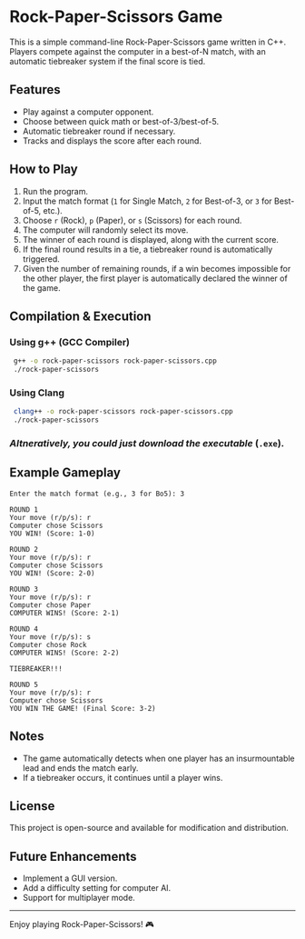 # Rock-Paper-Scissors Game

This is a simple command-line Rock-Paper-Scissors game written in C++. Players compete against the computer in a best-of-N match, with an automatic tiebreaker system if the final score is tied.

## Features
- Play against a computer opponent.
- Choose between quick math or best-of-3/best-of-5.
- Automatic tiebreaker round if necessary.
- Tracks and displays the score after each round.

## How to Play
1. Run the program.
2. Input the match format (`1` for Single Match, `2` for Best-of-3, or `3` for Best-of-5, etc.).
3. Choose `r` (Rock), `p` (Paper), or `s` (Scissors) for each round.
4. The computer will randomly select its move.
5. The winner of each round is displayed, along with the current score.
6. If the final round results in a tie, a tiebreaker round is automatically triggered.
7. Given the number of remaining rounds, if a win becomes impossible for the other player, the first player is automatically declared the winner of the game.

## Compilation & Execution
### **Using g++ (GCC Compiler)**
```sh
 g++ -o rock-paper-scissors rock-paper-scissors.cpp
 ./rock-paper-scissors
```

### **Using Clang**
```sh
 clang++ -o rock-paper-scissors rock-paper-scissors.cpp
 ./rock-paper-scissors
```

### ***Altneratively**, you could just download the executable* (`.exe`).

## Example Gameplay
```
Enter the match format (e.g., 3 for Bo5): 3

ROUND 1
Your move (r/p/s): r
Computer chose Scissors
YOU WIN! (Score: 1-0)

ROUND 2
Your move (r/p/s): r
Computer chose Scissors
YOU WIN! (Score: 2-0)

ROUND 3
Your move (r/p/s): r
Computer chose Paper
COMPUTER WINS! (Score: 2-1)

ROUND 4
Your move (r/p/s): s
Computer chose Rock
COMPUTER WINS! (Score: 2-2)

TIEBREAKER!!!

ROUND 5
Your move (r/p/s): r
Computer chose Scissors
YOU WIN THE GAME! (Final Score: 3-2)
```

## Notes
- The game automatically detects when one player has an insurmountable lead and ends the match early.
- If a tiebreaker occurs, it continues until a player wins.

## License
This project is open-source and available for modification and distribution.

## Future Enhancements
- Implement a GUI version.
- Add a difficulty setting for computer AI.
- Support for multiplayer mode.

---
Enjoy playing Rock-Paper-Scissors! 🎮

